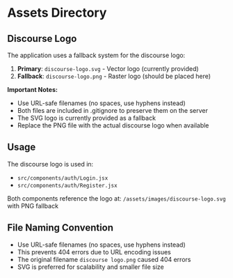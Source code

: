 # Assets Directory

## Discourse Logo

The application uses a fallback system for the discourse logo:

1. **Primary**: `discourse-logo.svg` - Vector logo (currently provided)
2. **Fallback**: `discourse-logo.png` - Raster logo (should be placed here)

**Important Notes:**
- Use URL-safe filenames (no spaces, use hyphens instead)
- Both files are included in .gitignore to preserve them on the server
- The SVG logo is currently provided as a fallback
- Replace the PNG file with the actual discourse logo when available

## Usage

The discourse logo is used in:
- `src/components/auth/Login.jsx`
- `src/components/auth/Register.jsx`

Both components reference the logo at: `/assets/images/discourse-logo.svg` with PNG fallback

## File Naming Convention

- Use URL-safe filenames (no spaces, use hyphens instead)
- This prevents 404 errors due to URL encoding issues
- The original filename `discourse logo.png` caused 404 errors
- SVG is preferred for scalability and smaller file size
